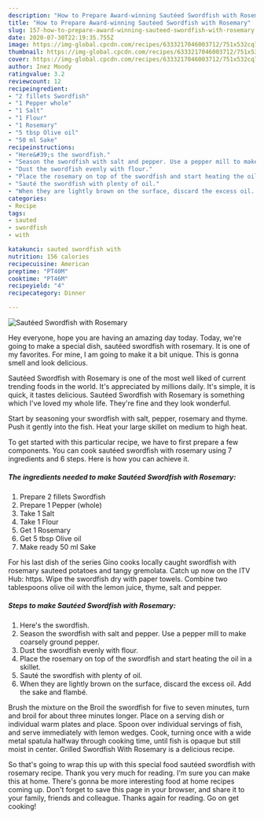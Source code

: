 ```yaml
---
description: "How to Prepare Award-winning Sautéed Swordfish with Rosemary"
title: "How to Prepare Award-winning Sautéed Swordfish with Rosemary"
slug: 157-how-to-prepare-award-winning-sauteed-swordfish-with-rosemary
date: 2020-07-30T22:19:35.755Z
image: https://img-global.cpcdn.com/recipes/6333217046003712/751x532cq70/sauteed-swordfish-with-rosemary-recipe-main-photo.jpg
thumbnail: https://img-global.cpcdn.com/recipes/6333217046003712/751x532cq70/sauteed-swordfish-with-rosemary-recipe-main-photo.jpg
cover: https://img-global.cpcdn.com/recipes/6333217046003712/751x532cq70/sauteed-swordfish-with-rosemary-recipe-main-photo.jpg
author: Inez Moody
ratingvalue: 3.2
reviewcount: 12
recipeingredient:
- "2 fillets Swordfish"
- "1 Pepper whole"
- "1 Salt"
- "1 Flour"
- "1 Rosemary"
- "5 tbsp Olive oil"
- "50 ml Sake"
recipeinstructions:
- "Here&#39;s the swordfish."
- "Season the swordfish with salt and pepper. Use a pepper mill to make coarsely ground pepper."
- "Dust the swordfish evenly with flour."
- "Place the rosemary on top of the swordfish and start heating the oil in a skillet."
- "Sauté the swordfish with plenty of oil."
- "When they are lightly brown on the surface, discard the excess oil. Add the sake and flambé."
categories:
- Recipe
tags:
- sauted
- swordfish
- with

katakunci: sauted swordfish with 
nutrition: 156 calories
recipecuisine: American
preptime: "PT40M"
cooktime: "PT46M"
recipeyield: "4"
recipecategory: Dinner

---
```



![Sautéed Swordfish with Rosemary](https://img-global.cpcdn.com/recipes/6333217046003712/751x532cq70/sauteed-swordfish-with-rosemary-recipe-main-photo.jpg)

Hey everyone, hope you are having an amazing day today. Today, we're going to make a special dish, sautéed swordfish with rosemary. It is one of my favorites. For mine, I am going to make it a bit unique. This is gonna smell and look delicious.

Sautéed Swordfish with Rosemary is one of the most well liked of current trending foods in the world. It's appreciated by millions daily. It's simple, it is quick, it tastes delicious. Sautéed Swordfish with Rosemary is something which I've loved my whole life. They're fine and they look wonderful.

Start by seasoning your swordfish with salt, pepper, rosemary and thyme. Push it gently into the fish. Heat your large skillet on medium to high heat.


To get started with this particular recipe, we have to first prepare a few components. You can cook sautéed swordfish with rosemary using 7 ingredients and 6 steps. Here is how you can achieve it.

<!--inarticleads1-->

##### The ingredients needed to make Sautéed Swordfish with Rosemary:

1. Prepare 2 fillets Swordfish
1. Prepare 1 Pepper (whole)
1. Take 1 Salt
1. Take 1 Flour
1. Get 1 Rosemary
1. Get 5 tbsp Olive oil
1. Make ready 50 ml Sake


For his last dish of the series Gino cooks locally caught swordfish with rosemary sauteed potatoes and tangy gremolata. Catch up now on the ITV Hub: https. Wipe the swordfish dry with paper towels. Combine two tablespoons olive oil with the lemon juice, thyme, salt and pepper. 

<!--inarticleads2-->

##### Steps to make Sautéed Swordfish with Rosemary:

1. Here&#39;s the swordfish.
1. Season the swordfish with salt and pepper. Use a pepper mill to make coarsely ground pepper.
1. Dust the swordfish evenly with flour.
1. Place the rosemary on top of the swordfish and start heating the oil in a skillet.
1. Sauté the swordfish with plenty of oil.
1. When they are lightly brown on the surface, discard the excess oil. Add the sake and flambé.


Brush the mixture on the Broil the swordfish for five to seven minutes, turn and broil for about three minutes longer. Place on a serving dish or individual warm plates and place. Spoon over individual servings of fish, and serve immediately with lemon wedges. Cook, turning once with a wide metal spatula halfway through cooking time, until fish is opaque but still moist in center. Grilled Swordfish With Rosemary is a delicious recipe. 

So that's going to wrap this up with this special food sautéed swordfish with rosemary recipe. Thank you very much for reading. I'm sure you can make this at home. There's gonna be more interesting food at home recipes coming up. Don't forget to save this page in your browser, and share it to your family, friends and colleague. Thanks again for reading. Go on get cooking!

